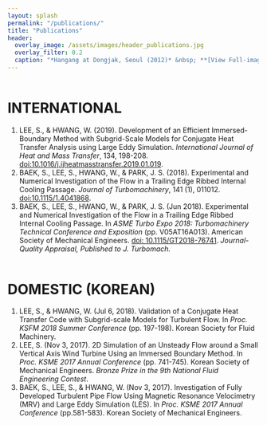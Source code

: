```yaml
---
layout: splash
permalink: "/publications/"
title: "Publications"
header:
  overlay_image: /assets/images/header_publications.jpg
  overlay_filter: 0.2
  caption: "*Hangang at Dongjak, Seoul (2012)* &nbsp; **[View Full-image](https://sangjoonlee.tk/assets/photographs/hangang_at_dongjak_seoul_2012.jpg)**"
---
```


# INTERNATIONAL

1. LEE, S., & HWANG, W. (2019). Development of an Efficient Immersed-Boundary Method with Subgrid-Scale Models for Conjugate Heat Transfer Analysis using Large Eddy Simulation. *International Journal of Heat and Mass Transfer*, 134, 198-208. [doi:10.1016/j.ijheatmasstransfer.2019.01.019](https://doi.org/10.1016/j.ijheatmasstransfer.2019.01.019).
2. BAEK, S., LEE, S., HWANG, W., & PARK, J. S. (2018). Experimental and Numerical Investigation of the Flow in a Trailing Edge Ribbed Internal Cooling Passage. *Journal of Turbomachinery*, 141 (1), 011012. [doi:10.1115/1.4041868](https://doi.org/10.1115/1.4041868).
3. BAEK, S., LEE, S., HWANG, W., & PARK, J. S. (Jun 2018). Experimental and Numerical Investigation of the Flow in a Trailing Edge Ribbed Internal Cooling Passage. In *ASME Turbo Expo 2018: Turbomachinery Technical Conference and Exposition* (pp. V05AT16A013). American Society of Mechanical Engineers. [doi: 10.1115/GT2018-76741](https://doi.org/10.1115/GT2018-76741). *Journal-Quality Appraisal, Published to J. Turbomach.*

# DOMESTIC (KOREAN)

1. LEE, S., & HWANG, W. (Jul 6, 2018). Validation of a Conjugate Heat Transfer Code with Subgrid-scale Models for Turbulent Flow. In *Proc. KSFM 2018 Summer Conference* (pp. 197-198). Korean Society for Fluid Machinery.
2. LEE, S. (Nov 3, 2017). 2D Simulation of an Unsteady Flow around a Small Vertical Axis Wind Turbine Using an Immersed Boundary Method. In *Proc. KSME 2017 Annual Conference* (pp. 741-745). Korean Society of Mechanical Engineers. *Bronze Prize in the 9th National Fluid Engineering Contest*.
3. BAEK, S., LEE, S., & HWANG, W. (Nov 3, 2017). Investigation of Fully Developed Turbulent Pipe Flow Using Magnetic Resonance Velocimetry (MRV) and Large Eddy Simulation (LES). In *Proc. KSME 2017 Annual Conference* (pp.581-583). Korean Society of Mechanical Engineers.

<style type="text/css">
h1 {
	margin-top:2em;
}
h3 {
	margin-top:0.5em;
}
</style>